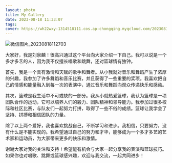 ```yaml
---
layout: photo
title: My Gallery
date: 2023-08-18 11:33:07
tags:
cover: https://wh22wxy-1314518111.cos.ap-chongqing.myqcloud.com/202308181127060.jpg
---
```

![微信图片_20230818112703](https://wh22wxy-1314518111.cos.ap-chongqing.myqcloud.com/202308181127060.jpg)

大家好，我是刘泉麟！很高兴通过这个平台向大家介绍一下自己。我可以说是一个多才多艺的人，因为我不仅擅长唱歌和跳舞，还对篮球情有独钟。

首先，我是一个具有激情和天赋的歌手和舞者。从小我就对音乐和舞蹈产生了浓厚的兴趣，我参加了许多舞蹈和音乐比赛，并且获得了一些重要的奖项。我喜欢把自己的情感和能量融入到每一次的表演中，通过音乐和舞蹈向观众传递快乐和感动。

其次，篮球是我生活中不可或缺的一部分。我从小就热爱篮球，我认为篮球是一项团队合作的运动，它可以培养人们的毅力、团队精神和领导能力。我参加过很多校际和社区比赛，与队友们一起努力打拼，取得了一些不俗的成绩。篮球让我学会了坚持、拼搏和相信团队的力量。

除了以上两个爱好，我也喜欢挑战自己，不断学习和进步。我相信，只要努力，没有什么是不能实现的。我希望通过自己的努力和才华，能够成为一个多才多艺的艺术家和运动员，为大家带来更多的快乐和激情。

谢谢大家对我的关注和支持！希望能有机会与大家一起分享我的表演和篮球技巧。如果你也对唱歌、跳舞或篮球感兴趣，欢迎与我交流，一起共同进步！